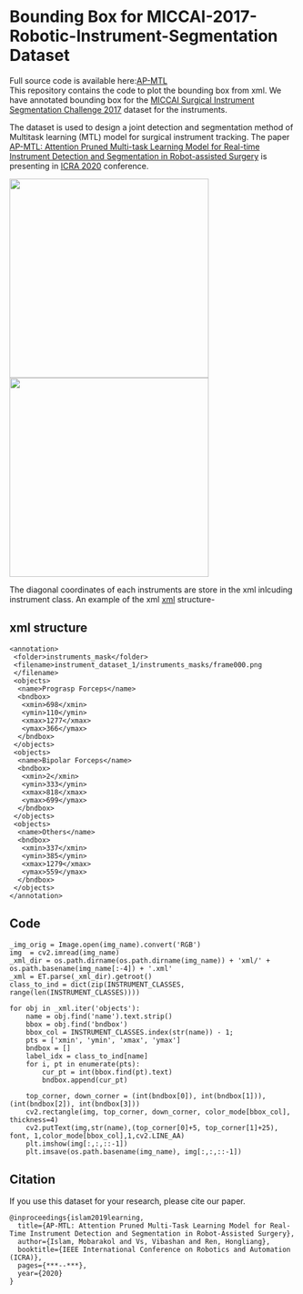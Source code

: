 # Bounding Box for MICCAI-2017-Robotic-Instrument-Segmentation Dataset
Full source code is available here:[AP-MTL](https://github.com/mobarakol/AP-MTL) <br>
This repository contains the code to plot the bounding box from xml. We have annotated bounding box for the [MICCAI Surgical Instrument Segmentation Challenge 2017](https://endovissub2017-roboticinstrumentsegmentation.grand-challenge.org/) dataset for the instruments.

The dataset is used to design a joint detection and segmentation method of Multitask learning (MTL) model for surgical instrument tracking. The paper [AP-MTL: Attention Pruned Multi-task Learning Model for Real-time Instrument Detection and Segmentation in Robot-assisted Surgery](https://ras.papercept.net/proceedings/ICRA20/3432.pdf/) is presenting in [ICRA 2020](https://www.icra2020.org/) conference. 

<p float="center">
  <img src="instrument_dataset_1/images/frame000.jpg" width="350" />
  <img src="frame000.jpg" width="350" /> 
</p>

The diagonal coordinates of each instruments are store in the xml inlcuding instrument class. An example of the xml [xml](https://github.com/mobarakol/MICCAI-2017-Robotic-Instrument-Segmentation/blob/master/instrument_dataset_1/xml/frame000.xml) structure-


## xml structure
```
<annotation>
 <folder>instruments_mask</folder>
 <filename>instrument_dataset_1/instruments_masks/frame000.png
 </filename>
 <objects>
  <name>Prograsp Forceps</name>
  <bndbox>
   <xmin>698</xmin>
   <ymin>110</ymin>
   <xmax>1277</xmax>
   <ymax>366</ymax>
  </bndbox>
 </objects>
 <objects>
  <name>Bipolar Forceps</name>
  <bndbox>
   <xmin>2</xmin>
   <ymin>333</ymin>
   <xmax>818</xmax>
   <ymax>699</ymax>
  </bndbox>
 </objects>
 <objects>
  <name>Others</name>
  <bndbox>
   <xmin>337</xmin>
   <ymin>385</ymin>
   <xmax>1279</xmax>
   <ymax>559</ymax>
  </bndbox>
 </objects>
</annotation>
```

## Code
```
_img_orig = Image.open(img_name).convert('RGB')
img  = cv2.imread(img_name)
_xml_dir = os.path.dirname(os.path.dirname(img_name)) + 'xml/' + os.path.basename(img_name[:-4]) + '.xml'
_xml = ET.parse(_xml_dir).getroot()
class_to_ind = dict(zip(INSTRUMENT_CLASSES, range(len(INSTRUMENT_CLASSES))))

for obj in _xml.iter('objects'):
    name = obj.find('name').text.strip()
    bbox = obj.find('bndbox')
    bbox_col = INSTRUMENT_CLASSES.index(str(name)) - 1;
    pts = ['xmin', 'ymin', 'xmax', 'ymax']
    bndbox = []
    label_idx = class_to_ind[name]
    for i, pt in enumerate(pts):         
        cur_pt = int(bbox.find(pt).text)
        bndbox.append(cur_pt)

    top_corner, down_corner = (int(bndbox[0]), int(bndbox[1])), (int(bndbox[2]), int(bndbox[3]))
    cv2.rectangle(img, top_corner, down_corner, color_mode[bbox_col], thickness=4)
    cv2.putText(img,str(name),(top_corner[0]+5, top_corner[1]+25), font, 1,color_mode[bbox_col],1,cv2.LINE_AA)       
    plt.imshow(img[:,:,::-1])
    plt.imsave(os.path.basename(img_name), img[:,:,::-1])
```

## Citation
If you use this dataset for your research, please cite our paper.

```
@inproceedings{islam2019learning,
  title={AP-MTL: Attention Pruned Multi-Task Learning Model for Real-Time Instrument Detection and Segmentation in Robot-Assisted Surgery},
  author={Islam, Mobarakol and Vs, Vibashan and Ren, Hongliang},
  booktitle={IEEE International Conference on Robotics and Automation (ICRA)},
  pages={***--***},
  year={2020}
}
```
